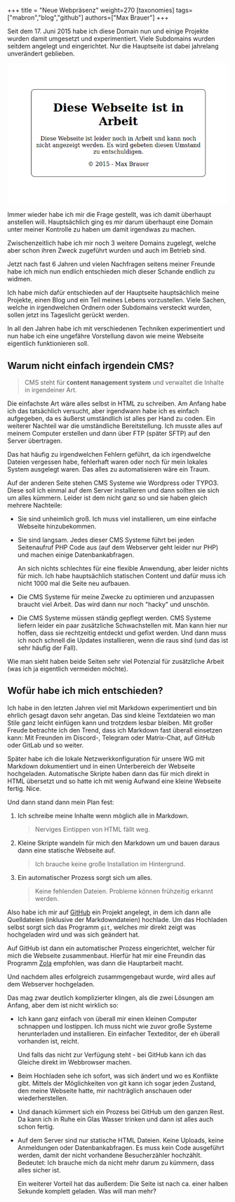 +++
title = "Neue Webpräsenz"
weight=270
[taxonomies]
tags=["mabron","blog","github"]
authors=["Max Brauer"]
+++

Seit dem 17. Juni 2015 habe ich diese Domain nun und einige Projekte wurden damit umgesetzt und
experimentiert.
Viele Subdomains wurden seitdem angelegt und eingerichtet. Nur die Hauptseite ist
dabei jahrelang unverändert geblieben.

![Screenshot von der Startseite](in-arbeit.png)

<!-- more -->

Immer wieder habe ich mir die Frage gestellt, was ich damit überhaupt anstellen will. Hauptsächlich
ging es mir darum überhaupt eine Domain unter meiner Kontrolle zu haben um damit irgendwas zu
machen.

Zwischenzeitlich habe ich mir noch 3 weitere Domains zugelegt, welche aber schon ihren Zweck
zugeführt wurden und auch im Betrieb sind.

Jetzt nach fast 6 Jahren und vielen Nachfragen seitens meiner Freunde habe ich mich nun endlich
entschieden mich dieser Schande endlich zu widmen.

Ich habe mich dafür entschieden auf der Hauptseite hauptsächlich meine Projekte, einen Blog
und ein Teil meines Lebens vorzustellen. Viele Sachen, welche in irgendwelchen Ordnern oder
Subdomains versteckt wurden, sollen jetzt ins Tageslicht gerückt werden.

In all den Jahren habe ich mit verschiedenen Techniken experimentiert und nun habe ich eine
ungefähre Vorstellung davon wie meine Webseite eigentlich funktionieren soll.

## Warum nicht einfach irgendein CMS?

> CMS steht für **`C`ontent `M`anagement `S`ystem** und verwaltet die Inhalte in irgendeiner Art.

Die einfachste Art wäre alles selbst in HTML zu schreiben. Am Anfang habe ich das tatsächlich
versucht, aber irgendwann habe ich es einfach aufgegeben, da es äußerst umständlich ist alles per
Hand zu coden. Ein weiterer Nachteil war die umständliche Bereitstellung. Ich musste alles auf
meinem Computer erstellen und dann über FTP (später SFTP) auf den Server übertragen.

Das hat häufig zu irgendwelchen Fehlern geführt, da ich irgendwelche Dateien vergessen habe,
fehlerhaft waren oder noch für mein lokales System ausgelegt waren. Das alles zu automatisieren
wäre ein Traum.

Auf der anderen Seite stehen CMS Systeme wie Wordpress oder TYPO3. Diese soll ich einmal auf dem
Server installieren und dann sollten sie sich um alles kümmern.
Leider ist dem nicht ganz so und sie haben gleich mehrere Nachteile:

- Sie sind unheimlich groß. Ich muss viel installieren, um eine einfache Webseite hinzubekommen.
- Sie sind langsam. Jedes dieser CMS Systeme führt bei jeden Seitenaufruf PHP Code aus (auf dem
    Webserver geht leider nur PHP) und machen einige Datenbankabfragen.

    An sich nichts schlechtes für eine flexible Anwendung, aber leider nichts für mich. Ich habe
    hauptsächlich statischen Content und dafür muss ich nicht 1000 mal die Seite neu aufbauen.
- Die CMS Systeme für meine Zwecke zu optimieren und anzupassen braucht viel Arbeit. Das wird dann
    nur noch "hacky" und unschön.
- Die CMS Systeme müssen ständig gepflegt werden. CMS Systeme liefern leider ein paar zusätzliche
    Schwachstellen mit. Man kann hier nur hoffen, dass sie rechtzeitig entdeckt und gefixt werden.
    Und dann muss ich noch schnell die Updates installieren, wenn die raus sind (und das ist
    sehr häufig der Fall).

Wie man sieht haben beide Seiten sehr viel Potenzial für zusätzliche Arbeit (was ich ja eigentlich
vermeiden möchte).

## Wofür habe ich mich entschieden?

Ich habe in den letzten Jahren viel mit Markdown experimentiert und bin ehrlich gesagt davon sehr
angetan. Das sind kleine Textdateien wo man Stile ganz leicht einfügen kann und trotzdem lesbar
bleiben. Mit großer Freude betrachte ich den Trend, dass ich Markdown fast überall einsetzen kann:
Mit Freunden im Discord-, Telegram oder Matrix-Chat, auf GitHub oder GitLab und so weiter.

Später habe ich die lokale Netzwerkkonfiguration für unsere WG mit Markdown dokumentiert
und in einen Unterbereich der Webseite hochgeladen. Automatische Skripte haben dann das für mich
direkt in HTML übersetzt und so hatte ich mit wenig Aufwand eine kleine Webseite fertig. Nice.

Und dann stand dann mein Plan fest:

1. Ich schreibe meine Inhalte wenn möglich alle in Markdown.
    > Nerviges Eintippen von HTML fällt weg.
2. Kleine Skripte wandeln für mich den Markdown um und bauen daraus dann eine statische Webseite
    auf.
    > Ich brauche keine große Installation im Hintergrund.
3. Ein automatischer Prozess sorgt sich um alles.
    > Keine fehlenden Dateien. Probleme können frühzeitig erkannt werden.

Also habe ich mir auf [GitHub](https://github.com/Garados007/Mabron.Homepage/) ein Projekt angelegt,
in dem ich dann alle Quelldateien (inklusive der Markdowndateien) hochlade.
Um das Hochladen selbst sorgt sich das Programm `git`, welches mir direkt zeigt was hochgeladen
wird und was sich geändert hat.

Auf GitHub ist dann ein automatischer Prozess eingerichtet, welcher für mich die Webseite
zusammenbaut. Hierfür hat mir eine Freundin das Programm [Zola](https://www.getzola.org/) empfohlen,
was dann die Hauptarbeit macht.

Und nachdem alles erfolgreich zusammgengebaut wurde, wird alles auf dem Webserver hochgeladen.

Das mag zwar deutlich komplizierter klingen, als die zwei Lösungen am Anfang, aber dem ist nicht
wirklich so:

- Ich kann ganz einfach von überall mir einen kleinen Computer schnappen und lostippen. Ich muss
    nicht wie zuvor große Systeme herunterladen und installieren.
    Ein einfacher Texteditor, der eh überall vorhanden ist, reicht.

    Und falls das nicht zur Verfügung steht - bei GitHub kann ich das Gleiche direkt im Webbrowser
    machen.
- Beim Hochladen sehe ich sofort, was sich ändert und wo es Konflikte gibt. Mittels der
    Möglichkeiten von git kann ich sogar jeden Zustand, den meine Webseite hatte, mir nachträglich
    anschauen oder wiederherstellen.
- Und danach kümmert sich ein Prozess bei GitHub um den ganzen Rest. Da kann ich in Ruhe ein Glas
    Wasser trinken und dann ist alles auch schon fertig.
- Auf dem Server sind nur statische HTML Dateien. Keine Uploads, keine Anmeldungen oder
    Datenbankabfragen. Es muss kein Code ausgeführt werden, damit der nicht vorhandene
    Besucherzähler hochzählt. Bedeutet: Ich brauche mich da nicht mehr darum zu kümmern, dass alles
    sicher ist.

    Ein weiterer Vorteil hat das außerdem: Die Seite ist nach ca. einer halben Sekunde
    komplett geladen. Was will man mehr?
